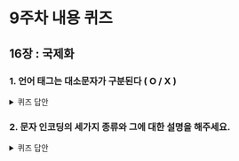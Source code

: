 # 9주차 내용 퀴즈

## 16장 : 국제화

### 1. 언어 태그는 대소문자가 구분된다 ( O / X )

<details>
<summary>퀴즈 답안</summary>
<div markdown="1">

X

(p.447)
모든 태그는 대소문자가 구분되지 않는다. 태그 'en'과 'EN'은 같다. 그러나 관용적으로 언어를 나타낼 때는 소문자를 사용한다.

</div>
</details>

### 2. 문자 인코딩의 세가지 종류와 그에 대한 설명을 해주세요.

<details>
<summary>퀴즈 답안</summary>
<div markdown="1">

문자 인코딩 구조들은 숫자로 된 문자 코드를 콘텐츠 비트들로 변환하고 다른 쪽에서는 그들을 다시 문자 코드로 환원한다. 문자 인코딩 구조는 크게 세 종류로 분류할 수 있다.

고정폭: 각 코딩된 문자를 고정된 길이의 비트로 표현한다. 빠르게 처리될 수 있지만 공간을 낭비할 우려가 있다.
가변폭(비모달): 다른 문자 코드 번호에 다른 길이의 비트를 사용한다.
가변폭(모달): 모달 인코딩은 처리하기 복잡하지만, 복잡한 표기 체계를 효과적으로 지원해 줄 수 있다.

</div>
</details>
